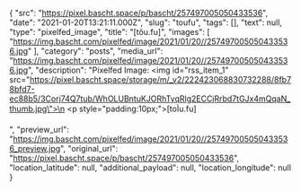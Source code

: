 {
  "src": "https://pixel.bascht.space/p/bascht/257497005050433536",
  "date": "2021-01-20T13:21:11.000Z",
  "slug": "toufu",
  "tags": [],
  "text": null,
  "type": "pixelfed_image",
  "title": "[tôu.fu]",
  "images": [
    "https://img.bascht.com/pixelfed/image/2021/01/20//257497005050433536.jpg"
  ],
  "category": "posts",
  "media_url": "https://img.bascht.com/pixelfed/image/2021/01/20//257497005050433536.jpg",
  "description": "Pixelfed Image: <img id=\"rss_item_1\" src=\"https://pixel.bascht.space/storage/m/_v2/222423068830732288/8fb78bfd7-ec88b5/3Corj74Q7tub/WhOLUBntuKJORhTyqRlg2ECCjRrbd7tGJx4mQqaN_thumb.jpg\">\n            <p style=\"padding:10px;\">[toÌu.fu]</p>",
  "preview_url": "https://img.bascht.com/pixelfed/image/2021/01/20//257497005050433536_preview.jpg",
  "original_url": "https://pixel.bascht.space/p/bascht/257497005050433536",
  "location_latitude": null,
  "additional_payload": null,
  "location_longitude": null
}